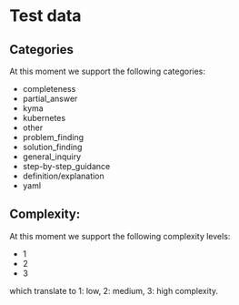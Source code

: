 # Test data
## Categories
At this moment we support the following categories:

- completeness
- partial_answer
- kyma
- kubernetes
- other
- problem_finding
- solution_finding
- general_inquiry
- step-by-step_guidance
- definition/explanation
- yaml

## Complexity:
At this moment we support the following complexity levels:

- 1
- 2
- 3

which translate to 1: low, 2: medium, 3: high complexity.
